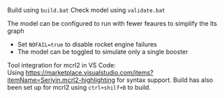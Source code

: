 


Build using `build.bat`
Check model using `validate.bat`

The model can be configured to run with fewer feaures to simplify the lts graph
* Set `NOFAIL=true` to disable rocket engine failures
* The model can be toggled to simulate only a single booster




Tool integration for mcrl2 in VS Code:  
Using https://marketplace.visualstudio.com/items?itemName=Seriyin.mcrl2-highlighting for syntax support.
Build has also been set up for mcrl2 using `ctrl+shilf+B` to build.
